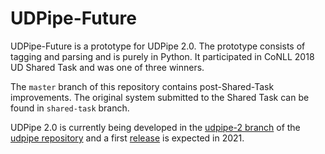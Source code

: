 # UDPipe-Future

UDPipe-Future is a prototype for UDPipe 2.0. The prototype consists of tagging
and parsing and is purely in Python. It participated in CoNLL 2018 UD Shared
Task and was one of three winners.

The `master` branch of this repository contains post-Shared-Task improvements.
The original system submitted to the Shared Task can be found in `shared-task`
branch.

UDPipe 2.0 is currently being developed in the
[udpipe-2 branch](https://github.com/ufal/udpipe/tree/udpipe-2)
of the
[udpipe repository](https://github.com/ufal/udpipe)
and a first
[release](https://github.com/ufal/udpipe/releases)
is expected in 2021.
